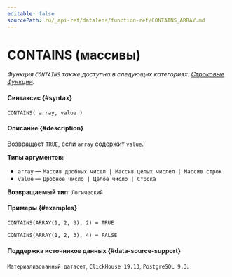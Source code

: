 ```yaml
---
editable: false
sourcePath: ru/_api-ref/datalens/function-ref/CONTAINS_ARRAY.md
---
```


# CONTAINS (массивы)

_Функция `CONTAINS` также доступна в следующих категориях: [Строковые функции](CONTAINS.md)._

#### Синтаксис {#syntax}


```
CONTAINS( array, value )
```

#### Описание {#description}
Возвращает `TRUE`, если `array` содержит `value`.

**Типы аргументов:**
- `array` — `Массив дробных чисел | Массив целых числел | Массив строк`
- `value` — `Дробное число | Целое число | Строка`


**Возвращаемый тип**: `Логический`

#### Примеры {#examples}

```
CONTAINS(ARRAY(1, 2, 3), 2) = TRUE
```

```
CONTAINS(ARRAY(1, 2, 3), 4) = FALSE
```


#### Поддержка источников данных {#data-source-support}

`Материализованный датасет`, `ClickHouse 19.13`, `PostgreSQL 9.3`.
